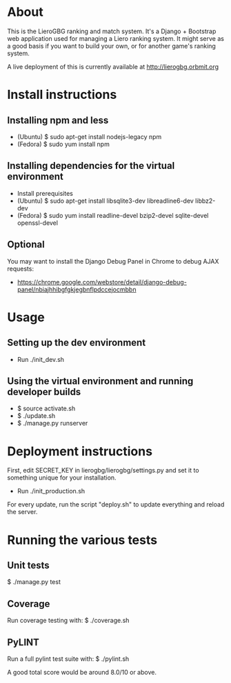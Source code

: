 About
============
This is the LieroGBG ranking and match system. It's a Django + Bootstrap web application used for managing a Liero ranking system. It might serve as a good basis if you want to build your own, or for another game's ranking system.

A live deployment of this is currently available at http://lierogbg.orbmit.org

Install instructions
====================

Installing npm and less
---------------
* (Ubuntu) $ sudo apt-get install nodejs-legacy npm
* (Fedora) $ sudo yum install npm

Installing dependencies for the virtual environment
---------------------------------------------------

* Install prerequisites
* (Ubuntu) $ sudo apt-get install libsqlite3-dev libreadline6-dev libbz2-dev
* (Fedora) $ sudo yum install readline-devel bzip2-devel sqlite-devel openssl-devel

Optional
--------
You may want to install the Django Debug Panel in Chrome to debug AJAX
requests:
* https://chrome.google.com/webstore/detail/django-debug-panel/nbiajhhibgfgkjegbnflpdccejocmbbn

Usage
=====

Setting up the dev environment
------------------
* Run ./init_dev.sh

Using the virtual environment and running developer builds
----------------------------------------------------------
* $ source activate.sh
* $ ./update.sh
* $ ./manage.py runserver

Deployment instructions
===================
First, edit SECRET_KEY in lierogbg/lierogbg/settings.py and set it to something unique
for your installation.
* Run ./init_production.sh

For every update, run the script "deploy.sh" to update everything and
reload the server.

Running the various tests
=========================

Unit tests
----------
$ ./manage.py test

Coverage
--------
Run coverage testing with:
$ ./coverage.sh

PyLINT
------
Run a full pylint test suite with:
$ ./pylint.sh

A good total score would be around 8.0/10 or above.
